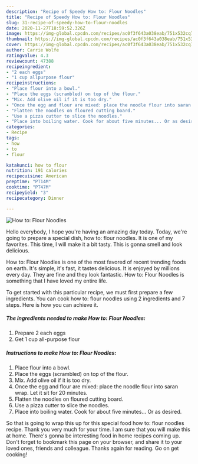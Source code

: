 ```yaml
---
description: "Recipe of Speedy How to: Flour Noodles"
title: "Recipe of Speedy How to: Flour Noodles"
slug: 31-recipe-of-speedy-how-to-flour-noodles
date: 2020-11-27T18:59:52.326Z
image: https://img-global.cpcdn.com/recipes/ac0f3f643a038eab/751x532cq70/how-to-flour-noodles-recipe-main-photo.jpg
thumbnail: https://img-global.cpcdn.com/recipes/ac0f3f643a038eab/751x532cq70/how-to-flour-noodles-recipe-main-photo.jpg
cover: https://img-global.cpcdn.com/recipes/ac0f3f643a038eab/751x532cq70/how-to-flour-noodles-recipe-main-photo.jpg
author: Carrie Wolfe
ratingvalue: 4.3
reviewcount: 47388
recipeingredient:
- "2 each eggs"
- "1 cup allpurpose flour"
recipeinstructions:
- "Place flour into a bowl."
- "Place the eggs (scrambled) on top of the flour."
- "Mix. Add olive oil if it is too dry."
- "Once the egg and flour are mixed: place the noodle flour into saran wrap. Let it sit for 20 minutes."
- "Flatten the noodles on floured cutting board."
- "Use a pizza cutter to slice the noodles."
- "Place into boiling water. Cook for about five minutes... Or as desired."
categories:
- Recipe
tags:
- how
- to
- flour

katakunci: how to flour 
nutrition: 191 calories
recipecuisine: American
preptime: "PT14M"
cooktime: "PT47M"
recipeyield: "3"
recipecategory: Dinner

---
```



![How to: Flour Noodles](https://img-global.cpcdn.com/recipes/ac0f3f643a038eab/751x532cq70/how-to-flour-noodles-recipe-main-photo.jpg)

Hello everybody, I hope you're having an amazing day today. Today, we're going to prepare a special dish, how to: flour noodles. It is one of my favorites. This time, I will make it a bit tasty. This is gonna smell and look delicious.



How to: Flour Noodles is one of the most favored of recent trending foods on earth. It's simple, it's fast, it tastes delicious. It is enjoyed by millions every day. They are fine and they look fantastic. How to: Flour Noodles is something that I have loved my entire life.


To get started with this particular recipe, we must first prepare a few ingredients. You can cook how to: flour noodles using 2 ingredients and 7 steps. Here is how you can achieve it.

<!--inarticleads1-->

##### The ingredients needed to make How to: Flour Noodles:

1. Prepare 2 each eggs
1. Get 1 cup all-purpose flour




<!--inarticleads2-->

##### Instructions to make How to: Flour Noodles:

1. Place flour into a bowl.
1. Place the eggs (scrambled) on top of the flour.
1. Mix. Add olive oil if it is too dry.
1. Once the egg and flour are mixed: place the noodle flour into saran wrap. Let it sit for 20 minutes.
1. Flatten the noodles on floured cutting board.
1. Use a pizza cutter to slice the noodles.
1. Place into boiling water. Cook for about five minutes... Or as desired.




So that is going to wrap this up for this special food how to: flour noodles recipe. Thank you very much for your time. I am sure that you will make this at home. There's gonna be interesting food in home recipes coming up. Don't forget to bookmark this page on your browser, and share it to your loved ones, friends and colleague. Thanks again for reading. Go on get cooking!
